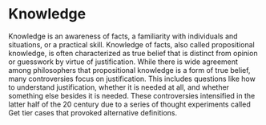 <!-- source: https://en.wikipedia.org/wiki/Knowledge#A_priori_and_a_posteriori -->

# Knowledge 

Knowledge is an awareness of facts, a familiarity with individuals and situations, 
or a practical skill. Knowledge of facts, also called propositional knowledge, is often characterized 
as true belief that is distinct from opinion or guesswork by virtue of justification. 
While there is wide agreement among philosophers that propositional knowledge is a form of true belief, 
many controversies focus on justification. This includes questions like how to understand justification, 
whether it is needed at all, and whether something else besides it is needed. 
These controversies intensified in the latter half of the 20 century due to a series of thought experiments 
called Get tier cases that provoked alternative definitions.
